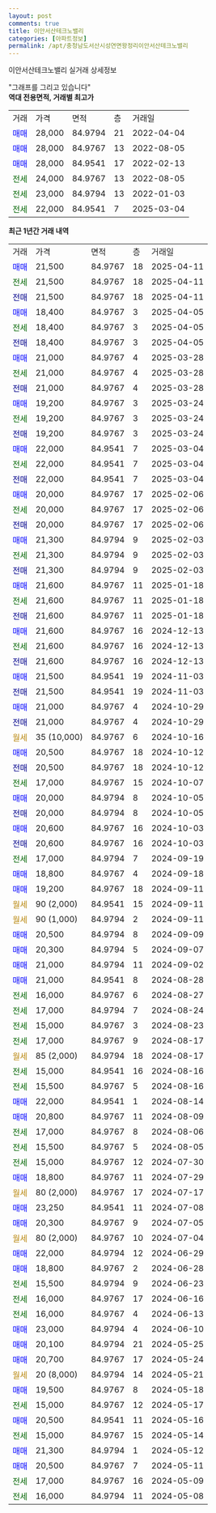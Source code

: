 ```yaml
---
layout: post
comments: true
title: 이안서산테크노밸리
categories: [아파트정보]
permalink: /apt/충청남도서산시성연면왕정리이안서산테크노밸리
---
```


이안서산테크노밸리 실거래 상세정보

<script type="text/javascript">
  google.charts.load('current', {'packages':['line', 'corechart']});
  google.charts.setOnLoadCallback(drawChart);

  function drawChart() {
    var data = new google.visualization.DataTable();
    data.addColumn('date', '거래일');
    data.addColumn('number', "매매");
    data.addColumn('number', "전세");
    data.addColumn('number', "전매");

    data.addRows([[new Date(Date.parse("2025-04-11")), 21500, null, null], [new Date(Date.parse("2025-04-11")), null, 21500, null], [new Date(Date.parse("2025-04-11")), null, null, 21500], [new Date(Date.parse("2025-04-05")), 18400, null, null], [new Date(Date.parse("2025-04-05")), null, 18400, null], [new Date(Date.parse("2025-04-05")), null, null, 18400], [new Date(Date.parse("2025-03-28")), 21000, null, null], [new Date(Date.parse("2025-03-28")), null, 21000, null], [new Date(Date.parse("2025-03-28")), null, null, 21000], [new Date(Date.parse("2025-03-24")), 19200, null, null], [new Date(Date.parse("2025-03-24")), null, 19200, null], [new Date(Date.parse("2025-03-24")), null, null, 19200], [new Date(Date.parse("2025-03-04")), 22000, null, null], [new Date(Date.parse("2025-03-04")), null, 22000, null], [new Date(Date.parse("2025-03-04")), null, null, 22000], [new Date(Date.parse("2025-02-06")), 20000, null, null], [new Date(Date.parse("2025-02-06")), null, 20000, null], [new Date(Date.parse("2025-02-06")), null, null, 20000], [new Date(Date.parse("2025-02-03")), 21300, null, null], [new Date(Date.parse("2025-02-03")), null, 21300, null], [new Date(Date.parse("2025-02-03")), null, null, 21300], [new Date(Date.parse("2025-01-18")), 21600, null, null], [new Date(Date.parse("2025-01-18")), null, 21600, null], [new Date(Date.parse("2025-01-18")), null, null, 21600], [new Date(Date.parse("2024-12-13")), 21600, null, null], [new Date(Date.parse("2024-12-13")), null, 21600, null], [new Date(Date.parse("2024-12-13")), null, null, 21600], [new Date(Date.parse("2024-11-03")), 21500, null, null], [new Date(Date.parse("2024-11-03")), null, null, 21500], [new Date(Date.parse("2024-10-29")), 21000, null, null], [new Date(Date.parse("2024-10-29")), null, null, 21000], [new Date(Date.parse("2024-10-16")), null, null, null], [new Date(Date.parse("2024-10-12")), 20500, null, null], [new Date(Date.parse("2024-10-12")), null, null, 20500], [new Date(Date.parse("2024-10-07")), null, 17000, null], [new Date(Date.parse("2024-10-05")), 20000, null, null], [new Date(Date.parse("2024-10-05")), null, null, 20000], [new Date(Date.parse("2024-10-03")), 20600, null, null], [new Date(Date.parse("2024-10-03")), null, null, 20600], [new Date(Date.parse("2024-09-19")), null, 17000, null], [new Date(Date.parse("2024-09-18")), 18800, null, null], [new Date(Date.parse("2024-09-11")), 19200, null, null], [new Date(Date.parse("2024-09-11")), null, null, null], [new Date(Date.parse("2024-09-11")), null, null, null], [new Date(Date.parse("2024-09-09")), 20500, null, null], [new Date(Date.parse("2024-09-07")), 20300, null, null], [new Date(Date.parse("2024-09-02")), 21000, null, null], [new Date(Date.parse("2024-08-28")), 21000, null, null], [new Date(Date.parse("2024-08-27")), null, 16000, null], [new Date(Date.parse("2024-08-24")), null, 17000, null], [new Date(Date.parse("2024-08-23")), null, 15000, null], [new Date(Date.parse("2024-08-17")), null, 17000, null], [new Date(Date.parse("2024-08-17")), null, null, null], [new Date(Date.parse("2024-08-16")), null, 15000, null], [new Date(Date.parse("2024-08-16")), null, 15500, null], [new Date(Date.parse("2024-08-14")), 22000, null, null], [new Date(Date.parse("2024-08-09")), 20800, null, null], [new Date(Date.parse("2024-08-06")), null, 17000, null], [new Date(Date.parse("2024-08-05")), null, 15500, null], [new Date(Date.parse("2024-07-30")), null, 15000, null], [new Date(Date.parse("2024-07-29")), 18800, null, null], [new Date(Date.parse("2024-07-17")), null, null, null], [new Date(Date.parse("2024-07-08")), 23250, null, null], [new Date(Date.parse("2024-07-05")), 20300, null, null], [new Date(Date.parse("2024-07-04")), null, null, null], [new Date(Date.parse("2024-06-29")), 22000, null, null], [new Date(Date.parse("2024-06-28")), 18800, null, null], [new Date(Date.parse("2024-06-23")), null, 15500, null], [new Date(Date.parse("2024-06-16")), null, 16000, null], [new Date(Date.parse("2024-06-13")), null, 16000, null], [new Date(Date.parse("2024-06-10")), 23000, null, null], [new Date(Date.parse("2024-05-25")), 20100, null, null], [new Date(Date.parse("2024-05-24")), 20700, null, null], [new Date(Date.parse("2024-05-21")), null, null, null], [new Date(Date.parse("2024-05-18")), 19500, null, null], [new Date(Date.parse("2024-05-17")), null, 15000, null], [new Date(Date.parse("2024-05-16")), 20500, null, null], [new Date(Date.parse("2024-05-14")), null, 15000, null], [new Date(Date.parse("2024-05-12")), 21300, null, null], [new Date(Date.parse("2024-05-11")), 20500, null, null], [new Date(Date.parse("2024-05-09")), null, 17000, null], [new Date(Date.parse("2024-05-08")), null, 16000, null]]);

    var options = {
      hAxis: {
        format: 'yyyy/MM/dd'
      },    
      lineWidth: 0,
      pointsVisible: true,    
      title: '최근 1년간 유형별 실거래가 분포',
      legend: { position: 'bottom' }
    };

    var formatter = new google.visualization.NumberFormat({pattern:'###,###'} );
    formatter.format(data, 1);
    formatter.format(data, 2);
    
    setTimeout(function() {
        var chart = new google.visualization.LineChart(document.getElementById('columnchart_material'));
        chart.draw(data, (options));
        document.getElementById('loading').style.display = 'none';
    }, 200);
  }
</script>


<div id="loading" style="z-index:20; display: block; margin-left: 0px">"그래프를 그리고 있습니다"</div>
<div id="columnchart_material" style="width: 95%; margin-left: 0px; display: block"></div>
<!-- contents start -->
<b>역대 전용면적, 거래별 최고가</b>
<table class="sortable">
    <tr>
      <td>거래</td>
      <td>가격</td>
      <td>면적</td>
      <td>층</td>
      <td>거래일</td>
    </tr>
        <tr>
          <td><a style="color: blue">매매</a></td>
          <td>28,000</td>
          <td>84.9794</td>
          <td>21</td>
          <td>2022-04-04</td>
        </tr>            <tr>
          <td><a style="color: blue">매매</a></td>
          <td>28,000</td>
          <td>84.9767</td>
          <td>13</td>
          <td>2022-08-05</td>
        </tr>            <tr>
          <td><a style="color: blue">매매</a></td>
          <td>28,000</td>
          <td>84.9541</td>
          <td>17</td>
          <td>2022-02-13</td>
        </tr>        
        <tr>
              <td><a style="color: darkgreen">전세</a></td>
              <td>24,000</td>
              <td>84.9767</td>
              <td>13</td>
              <td>2022-08-05</td>
            </tr>            <tr>
              <td><a style="color: darkgreen">전세</a></td>
              <td>23,000</td>
              <td>84.9794</td>
              <td>13</td>
              <td>2022-01-03</td>
            </tr>            <tr>
              <td><a style="color: darkgreen">전세</a></td>
              <td>22,000</td>
              <td>84.9541</td>
              <td>7</td>
              <td>2025-03-04</td>
            </tr>        
    
</table>

<b>최근 1년간 거래 내역</b>

<table class="sortable">
    <tr>
      <td>거래</td>
      <td>가격</td>
      <td>면적</td>
      <td>층</td>
      <td>거래일</td>
    </tr>
    <tr>
      <td><a style="color: blue">매매</a></td>
      <td>21,500</td>
      <td>84.9767</td>
      <td>18</td>
      <td>2025-04-11</td>
    </tr>          <tr>
      <td><a style="color: darkgreen">전세</a></td>
      <td>21,500</td>
      <td>84.9767</td>
      <td>18</td>
      <td>2025-04-11</td>
    </tr>          <tr>
      <td><a style="color: darkblue">전매</a></td>
      <td>21,500</td>
      <td>84.9767</td>
      <td>18</td>
      <td>2025-04-11</td>
    </tr>          <tr>
      <td><a style="color: blue">매매</a></td>
      <td>18,400</td>
      <td>84.9767</td>
      <td>3</td>
      <td>2025-04-05</td>
    </tr>          <tr>
      <td><a style="color: darkgreen">전세</a></td>
      <td>18,400</td>
      <td>84.9767</td>
      <td>3</td>
      <td>2025-04-05</td>
    </tr>          <tr>
      <td><a style="color: darkblue">전매</a></td>
      <td>18,400</td>
      <td>84.9767</td>
      <td>3</td>
      <td>2025-04-05</td>
    </tr>          <tr>
      <td><a style="color: blue">매매</a></td>
      <td>21,000</td>
      <td>84.9767</td>
      <td>4</td>
      <td>2025-03-28</td>
    </tr>          <tr>
      <td><a style="color: darkgreen">전세</a></td>
      <td>21,000</td>
      <td>84.9767</td>
      <td>4</td>
      <td>2025-03-28</td>
    </tr>          <tr>
      <td><a style="color: darkblue">전매</a></td>
      <td>21,000</td>
      <td>84.9767</td>
      <td>4</td>
      <td>2025-03-28</td>
    </tr>          <tr>
      <td><a style="color: blue">매매</a></td>
      <td>19,200</td>
      <td>84.9767</td>
      <td>3</td>
      <td>2025-03-24</td>
    </tr>          <tr>
      <td><a style="color: darkgreen">전세</a></td>
      <td>19,200</td>
      <td>84.9767</td>
      <td>3</td>
      <td>2025-03-24</td>
    </tr>          <tr>
      <td><a style="color: darkblue">전매</a></td>
      <td>19,200</td>
      <td>84.9767</td>
      <td>3</td>
      <td>2025-03-24</td>
    </tr>          <tr>
      <td><a style="color: blue">매매</a></td>
      <td>22,000</td>
      <td>84.9541</td>
      <td>7</td>
      <td>2025-03-04</td>
    </tr>          <tr>
      <td><a style="color: darkgreen">전세</a></td>
      <td>22,000</td>
      <td>84.9541</td>
      <td>7</td>
      <td>2025-03-04</td>
    </tr>          <tr>
      <td><a style="color: darkblue">전매</a></td>
      <td>22,000</td>
      <td>84.9541</td>
      <td>7</td>
      <td>2025-03-04</td>
    </tr>          <tr>
      <td><a style="color: blue">매매</a></td>
      <td>20,000</td>
      <td>84.9767</td>
      <td>17</td>
      <td>2025-02-06</td>
    </tr>          <tr>
      <td><a style="color: darkgreen">전세</a></td>
      <td>20,000</td>
      <td>84.9767</td>
      <td>17</td>
      <td>2025-02-06</td>
    </tr>          <tr>
      <td><a style="color: darkblue">전매</a></td>
      <td>20,000</td>
      <td>84.9767</td>
      <td>17</td>
      <td>2025-02-06</td>
    </tr>          <tr>
      <td><a style="color: blue">매매</a></td>
      <td>21,300</td>
      <td>84.9794</td>
      <td>9</td>
      <td>2025-02-03</td>
    </tr>          <tr>
      <td><a style="color: darkgreen">전세</a></td>
      <td>21,300</td>
      <td>84.9794</td>
      <td>9</td>
      <td>2025-02-03</td>
    </tr>          <tr>
      <td><a style="color: darkblue">전매</a></td>
      <td>21,300</td>
      <td>84.9794</td>
      <td>9</td>
      <td>2025-02-03</td>
    </tr>          <tr>
      <td><a style="color: blue">매매</a></td>
      <td>21,600</td>
      <td>84.9767</td>
      <td>11</td>
      <td>2025-01-18</td>
    </tr>          <tr>
      <td><a style="color: darkgreen">전세</a></td>
      <td>21,600</td>
      <td>84.9767</td>
      <td>11</td>
      <td>2025-01-18</td>
    </tr>          <tr>
      <td><a style="color: darkblue">전매</a></td>
      <td>21,600</td>
      <td>84.9767</td>
      <td>11</td>
      <td>2025-01-18</td>
    </tr>          <tr>
      <td><a style="color: blue">매매</a></td>
      <td>21,600</td>
      <td>84.9767</td>
      <td>16</td>
      <td>2024-12-13</td>
    </tr>          <tr>
      <td><a style="color: darkgreen">전세</a></td>
      <td>21,600</td>
      <td>84.9767</td>
      <td>16</td>
      <td>2024-12-13</td>
    </tr>          <tr>
      <td><a style="color: darkblue">전매</a></td>
      <td>21,600</td>
      <td>84.9767</td>
      <td>16</td>
      <td>2024-12-13</td>
    </tr>          <tr>
      <td><a style="color: blue">매매</a></td>
      <td>21,500</td>
      <td>84.9541</td>
      <td>19</td>
      <td>2024-11-03</td>
    </tr>          <tr>
      <td><a style="color: darkblue">전매</a></td>
      <td>21,500</td>
      <td>84.9541</td>
      <td>19</td>
      <td>2024-11-03</td>
    </tr>          <tr>
      <td><a style="color: blue">매매</a></td>
      <td>21,000</td>
      <td>84.9767</td>
      <td>4</td>
      <td>2024-10-29</td>
    </tr>          <tr>
      <td><a style="color: darkblue">전매</a></td>
      <td>21,000</td>
      <td>84.9767</td>
      <td>4</td>
      <td>2024-10-29</td>
    </tr>          <tr>
      <td><a style="color: darkgoldenrod">월세</a></td>
      <td>35 (10,000)</td>
      <td>84.9767</td>
      <td>6</td>
      <td>2024-10-16</td>
    </tr>          <tr>
      <td><a style="color: blue">매매</a></td>
      <td>20,500</td>
      <td>84.9767</td>
      <td>18</td>
      <td>2024-10-12</td>
    </tr>          <tr>
      <td><a style="color: darkblue">전매</a></td>
      <td>20,500</td>
      <td>84.9767</td>
      <td>18</td>
      <td>2024-10-12</td>
    </tr>          <tr>
      <td><a style="color: darkgreen">전세</a></td>
      <td>17,000</td>
      <td>84.9767</td>
      <td>15</td>
      <td>2024-10-07</td>
    </tr>          <tr>
      <td><a style="color: blue">매매</a></td>
      <td>20,000</td>
      <td>84.9794</td>
      <td>8</td>
      <td>2024-10-05</td>
    </tr>          <tr>
      <td><a style="color: darkblue">전매</a></td>
      <td>20,000</td>
      <td>84.9794</td>
      <td>8</td>
      <td>2024-10-05</td>
    </tr>          <tr>
      <td><a style="color: blue">매매</a></td>
      <td>20,600</td>
      <td>84.9767</td>
      <td>16</td>
      <td>2024-10-03</td>
    </tr>          <tr>
      <td><a style="color: darkblue">전매</a></td>
      <td>20,600</td>
      <td>84.9767</td>
      <td>16</td>
      <td>2024-10-03</td>
    </tr>          <tr>
      <td><a style="color: darkgreen">전세</a></td>
      <td>17,000</td>
      <td>84.9794</td>
      <td>7</td>
      <td>2024-09-19</td>
    </tr>          <tr>
      <td><a style="color: blue">매매</a></td>
      <td>18,800</td>
      <td>84.9767</td>
      <td>4</td>
      <td>2024-09-18</td>
    </tr>          <tr>
      <td><a style="color: blue">매매</a></td>
      <td>19,200</td>
      <td>84.9767</td>
      <td>18</td>
      <td>2024-09-11</td>
    </tr>          <tr>
      <td><a style="color: darkgoldenrod">월세</a></td>
      <td>90 (2,000)</td>
      <td>84.9541</td>
      <td>15</td>
      <td>2024-09-11</td>
    </tr>          <tr>
      <td><a style="color: darkgoldenrod">월세</a></td>
      <td>90 (1,000)</td>
      <td>84.9794</td>
      <td>2</td>
      <td>2024-09-11</td>
    </tr>          <tr>
      <td><a style="color: blue">매매</a></td>
      <td>20,500</td>
      <td>84.9794</td>
      <td>8</td>
      <td>2024-09-09</td>
    </tr>          <tr>
      <td><a style="color: blue">매매</a></td>
      <td>20,300</td>
      <td>84.9794</td>
      <td>5</td>
      <td>2024-09-07</td>
    </tr>          <tr>
      <td><a style="color: blue">매매</a></td>
      <td>21,000</td>
      <td>84.9794</td>
      <td>11</td>
      <td>2024-09-02</td>
    </tr>          <tr>
      <td><a style="color: blue">매매</a></td>
      <td>21,000</td>
      <td>84.9541</td>
      <td>8</td>
      <td>2024-08-28</td>
    </tr>          <tr>
      <td><a style="color: darkgreen">전세</a></td>
      <td>16,000</td>
      <td>84.9767</td>
      <td>6</td>
      <td>2024-08-27</td>
    </tr>          <tr>
      <td><a style="color: darkgreen">전세</a></td>
      <td>17,000</td>
      <td>84.9794</td>
      <td>7</td>
      <td>2024-08-24</td>
    </tr>          <tr>
      <td><a style="color: darkgreen">전세</a></td>
      <td>15,000</td>
      <td>84.9767</td>
      <td>3</td>
      <td>2024-08-23</td>
    </tr>          <tr>
      <td><a style="color: darkgreen">전세</a></td>
      <td>17,000</td>
      <td>84.9767</td>
      <td>9</td>
      <td>2024-08-17</td>
    </tr>          <tr>
      <td><a style="color: darkgoldenrod">월세</a></td>
      <td>85 (2,000)</td>
      <td>84.9794</td>
      <td>18</td>
      <td>2024-08-17</td>
    </tr>          <tr>
      <td><a style="color: darkgreen">전세</a></td>
      <td>15,000</td>
      <td>84.9541</td>
      <td>16</td>
      <td>2024-08-16</td>
    </tr>          <tr>
      <td><a style="color: darkgreen">전세</a></td>
      <td>15,500</td>
      <td>84.9767</td>
      <td>5</td>
      <td>2024-08-16</td>
    </tr>          <tr>
      <td><a style="color: blue">매매</a></td>
      <td>22,000</td>
      <td>84.9541</td>
      <td>1</td>
      <td>2024-08-14</td>
    </tr>          <tr>
      <td><a style="color: blue">매매</a></td>
      <td>20,800</td>
      <td>84.9767</td>
      <td>11</td>
      <td>2024-08-09</td>
    </tr>          <tr>
      <td><a style="color: darkgreen">전세</a></td>
      <td>17,000</td>
      <td>84.9767</td>
      <td>8</td>
      <td>2024-08-06</td>
    </tr>          <tr>
      <td><a style="color: darkgreen">전세</a></td>
      <td>15,500</td>
      <td>84.9767</td>
      <td>5</td>
      <td>2024-08-05</td>
    </tr>          <tr>
      <td><a style="color: darkgreen">전세</a></td>
      <td>15,000</td>
      <td>84.9767</td>
      <td>12</td>
      <td>2024-07-30</td>
    </tr>          <tr>
      <td><a style="color: blue">매매</a></td>
      <td>18,800</td>
      <td>84.9767</td>
      <td>11</td>
      <td>2024-07-29</td>
    </tr>          <tr>
      <td><a style="color: darkgoldenrod">월세</a></td>
      <td>80 (2,000)</td>
      <td>84.9767</td>
      <td>17</td>
      <td>2024-07-17</td>
    </tr>          <tr>
      <td><a style="color: blue">매매</a></td>
      <td>23,250</td>
      <td>84.9541</td>
      <td>11</td>
      <td>2024-07-08</td>
    </tr>          <tr>
      <td><a style="color: blue">매매</a></td>
      <td>20,300</td>
      <td>84.9767</td>
      <td>9</td>
      <td>2024-07-05</td>
    </tr>          <tr>
      <td><a style="color: darkgoldenrod">월세</a></td>
      <td>80 (2,000)</td>
      <td>84.9767</td>
      <td>10</td>
      <td>2024-07-04</td>
    </tr>          <tr>
      <td><a style="color: blue">매매</a></td>
      <td>22,000</td>
      <td>84.9794</td>
      <td>12</td>
      <td>2024-06-29</td>
    </tr>          <tr>
      <td><a style="color: blue">매매</a></td>
      <td>18,800</td>
      <td>84.9767</td>
      <td>2</td>
      <td>2024-06-28</td>
    </tr>          <tr>
      <td><a style="color: darkgreen">전세</a></td>
      <td>15,500</td>
      <td>84.9794</td>
      <td>9</td>
      <td>2024-06-23</td>
    </tr>          <tr>
      <td><a style="color: darkgreen">전세</a></td>
      <td>16,000</td>
      <td>84.9767</td>
      <td>17</td>
      <td>2024-06-16</td>
    </tr>          <tr>
      <td><a style="color: darkgreen">전세</a></td>
      <td>16,000</td>
      <td>84.9767</td>
      <td>4</td>
      <td>2024-06-13</td>
    </tr>          <tr>
      <td><a style="color: blue">매매</a></td>
      <td>23,000</td>
      <td>84.9794</td>
      <td>4</td>
      <td>2024-06-10</td>
    </tr>          <tr>
      <td><a style="color: blue">매매</a></td>
      <td>20,100</td>
      <td>84.9794</td>
      <td>21</td>
      <td>2024-05-25</td>
    </tr>          <tr>
      <td><a style="color: blue">매매</a></td>
      <td>20,700</td>
      <td>84.9767</td>
      <td>17</td>
      <td>2024-05-24</td>
    </tr>          <tr>
      <td><a style="color: darkgoldenrod">월세</a></td>
      <td>20 (8,000)</td>
      <td>84.9794</td>
      <td>14</td>
      <td>2024-05-21</td>
    </tr>          <tr>
      <td><a style="color: blue">매매</a></td>
      <td>19,500</td>
      <td>84.9767</td>
      <td>8</td>
      <td>2024-05-18</td>
    </tr>          <tr>
      <td><a style="color: darkgreen">전세</a></td>
      <td>15,000</td>
      <td>84.9767</td>
      <td>12</td>
      <td>2024-05-17</td>
    </tr>          <tr>
      <td><a style="color: blue">매매</a></td>
      <td>20,500</td>
      <td>84.9541</td>
      <td>11</td>
      <td>2024-05-16</td>
    </tr>          <tr>
      <td><a style="color: darkgreen">전세</a></td>
      <td>15,000</td>
      <td>84.9767</td>
      <td>15</td>
      <td>2024-05-14</td>
    </tr>          <tr>
      <td><a style="color: blue">매매</a></td>
      <td>21,300</td>
      <td>84.9794</td>
      <td>1</td>
      <td>2024-05-12</td>
    </tr>          <tr>
      <td><a style="color: blue">매매</a></td>
      <td>20,500</td>
      <td>84.9767</td>
      <td>7</td>
      <td>2024-05-11</td>
    </tr>          <tr>
      <td><a style="color: darkgreen">전세</a></td>
      <td>17,000</td>
      <td>84.9767</td>
      <td>16</td>
      <td>2024-05-09</td>
    </tr>          <tr>
      <td><a style="color: darkgreen">전세</a></td>
      <td>16,000</td>
      <td>84.9794</td>
      <td>11</td>
      <td>2024-05-08</td>
    </tr>      </table>
<!-- contents end -->    

